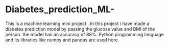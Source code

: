 # Diabetes_prediction_ML-
This is a machine learning mini project . In this  project i have made a diabetes prediction model by passing the glucose value and BMI of the person. the model has an accuracy of  88%. Python programming language and its libraries like numpy and pandas are used here.

